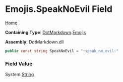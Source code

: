 # Emojis\.SpeakNoEvil Field

[Home](../../../README.md)

**Containing Type**: [DotMarkdown](../../README.md)\.[Emojis](../README.md)

**Assembly**: DotMarkdown\.dll

```csharp
public const string SpeakNoEvil = ":speak_no_evil:"
```

### Field Value

System\.[String](https://docs.microsoft.com/en-us/dotnet/api/system.string)